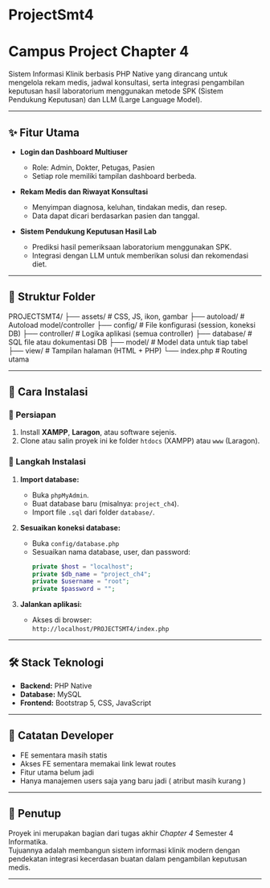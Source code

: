 # ProjectSmt4
# Campus Project Chapter 4

Sistem Informasi Klinik berbasis PHP Native yang dirancang untuk mengelola rekam medis, jadwal konsultasi, serta integrasi pengambilan keputusan hasil laboratorium menggunakan metode SPK (Sistem Pendukung Keputusan) dan LLM (Large Language Model).

---

## ✨ Fitur Utama

- **Login dan Dashboard Multiuser**

  - Role: Admin, Dokter, Petugas, Pasien
  - Setiap role memiliki tampilan dashboard berbeda.

- **Rekam Medis dan Riwayat Konsultasi**

  - Menyimpan diagnosa, keluhan, tindakan medis, dan resep.
  - Data dapat dicari berdasarkan pasien dan tanggal.

- **Sistem Pendukung Keputusan Hasil Lab**
  - Prediksi hasil pemeriksaan laboratorium menggunakan SPK.
  - Integrasi dengan LLM untuk memberikan solusi dan rekomendasi diet.

---

## 🧩 Struktur Folder

PROJECTSMT4/
├── assets/ # CSS, JS, ikon, gambar
├── autoload/ # Autoload model/controller
├── config/ # File konfigurasi (session, koneksi DB)
├── controller/ # Logika aplikasi (semua controller)
├── database/ # SQL file atau dokumentasi DB
├── model/ # Model data untuk tiap tabel
├── view/ # Tampilan halaman (HTML + PHP)
└── index.php # Routing utama

---

## 🚀 Cara Instalasi

### 🔧 Persiapan

1. Install **XAMPP**, **Laragon**, atau software sejenis.
2. Clone atau salin proyek ini ke folder `htdocs` (XAMPP) atau `www` (Laragon).

### 📂 Langkah Instalasi

1. **Import database:**

   - Buka `phpMyAdmin`.
   - Buat database baru (misalnya: `project_ch4`).
   - Import file `.sql` dari folder `database/`.

2. **Sesuaikan koneksi database:**

   - Buka `config/database.php`
   - Sesuaikan nama database, user, dan password:
     ```php
     private $host = "localhost";
     private $db_name = "project_ch4";
     private $username = "root";
     private $password = "";
     ```

3. **Jalankan aplikasi:**
   - Akses di browser:  
     `http://localhost/PROJECTSMT4/index.php`

---

## 🛠 Stack Teknologi

- **Backend:** PHP Native
- **Database:** MySQL
- **Frontend:** Bootstrap 5, CSS, JavaScript

---

## 🧠 Catatan Developer

- FE sementara masih statis
- Akses FE sementara memakai link lewat routes
- Fitur utama belum jadi
- Hanya manajemen users saja yang baru jadi ( atribut masih kurang )

---

## 📌 Penutup

Proyek ini merupakan bagian dari tugas akhir _Chapter 4_ Semester 4 Informatika.  
Tujuannya adalah membangun sistem informasi klinik modern dengan pendekatan integrasi kecerdasan buatan dalam pengambilan keputusan medis.

---
